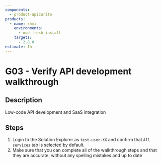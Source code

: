 ```yaml
---
components:
  - product-apicurito
products:
  - name: rhmi
    environments:
      - osd-fresh-install
    targets:
      - 2.8.0
estimate: 1h
---
```


# G03 - Verify API development walkthrough

## Description

Low-code API development and SaaS integration

## Steps

1. Login to the Solution Explorer as `test-user-XX` and confirm that `All services` tab is selected by default.
2. Make sure that you can complete all of the walkthrough steps and that they are accurate, without any spelling mistakes and up to date
